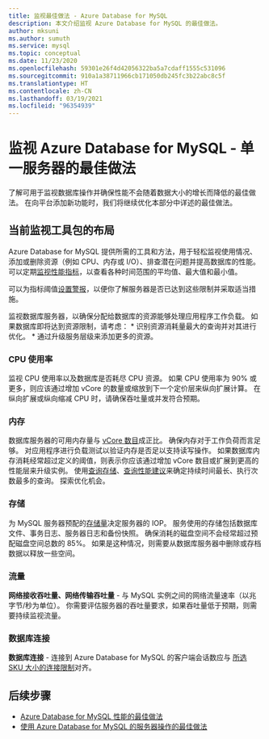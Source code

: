 ```yaml
---
title: 监视最佳做法 - Azure Database for MySQL
description: 本文介绍监视 Azure Database for MySQL 的最佳做法。
author: mksuni
ms.author: sumuth
ms.service: mysql
ms.topic: conceptual
ms.date: 11/23/2020
ms.openlocfilehash: 59301e26f4d42056322ba5a7cdaff1555c531096
ms.sourcegitcommit: 910a1a38711966cb171050db245fc3b22abc8c5f
ms.translationtype: HT
ms.contentlocale: zh-CN
ms.lasthandoff: 03/19/2021
ms.locfileid: "96354939"
---
```

# <a name="best-practices-for-monitoring-azure-database-for-mysql--single-server"></a>监视 Azure Database for MySQL - 单一服务器的最佳做法

了解可用于监视数据库操作并确保性能不会随着数据大小的增长而降低的最佳做法。 在向平台添加新功能时，我们将继续优化本部分中详述的最佳做法。

## <a name="layout-of-the-current-monitoring-toolkit"></a>当前监视工具包的布局

Azure Database for MySQL 提供所需的工具和方法，用于轻松监视使用情况、添加或删除资源（例如 CPU、内存或 I/O）、排查潜在问题并提高数据库的性能。 可以定期[监视性能指标](concepts-monitoring.md#metrics)，以查看各种时间范围的平均值、最大值和最小值。

可以为指标阈值[设置警报](howto-alert-on-metric.md#create-an-alert-rule-on-a-metric-from-the-azure-portal)，以便你了解服务器是否已达到这些限制并采取适当措施。  

监视数据库服务器，以确保分配给数据库的资源能够处理应用程序工作负载。 如果数据库即将达到资源限制，请考虑：
    * 识别资源消耗量最大的查询并对其进行优化。 
    * 通过升级服务层级来添加更多的资源。

### <a name="cpu-utilization"></a>CPU 使用率
监视 CPU 使用率以及数据库是否耗尽 CPU 资源。 如果 CPU 使用率为 90% 或更多，则应该通过增加 vCore 的数量或缩放到下一个定价层来纵向扩展计算。  在纵向扩展或纵向缩减 CPU 时，请确保吞吐量或并发符合预期。 

### <a name="memory"></a>内存 
数据库服务器的可用内存量与 [vCore 数目](concepts-pricing-tiers.md)成正比。 确保内存对于工作负荷而言足够。 对应用程序进行负载测试以验证内存是否足以支持读写操作。 如果数据库内存消耗经常超过定义的阈值，则表示你应该通过增加 vCore 数目或扩展到更高的性能层来升级实例。 使用[查询存储](concepts-query-store.md)、[查询性能建议](concepts-performance-recommendations.md)来确定持续时间最长、执行次数最多的查询。 探索优化机会。 

### <a name="storage"></a>存储 
为 MySQL 服务器预配的[存储量](howto-create-manage-server-portal.md#scale-compute-and-storage)决定服务器的 IOP。 服务使用的存储包括数据库文件、事务日志、服务器日志和备份快照。 确保消耗的磁盘空间不会经常超过预配磁盘空间总数的 85%。 如果是这种情况，则需要从数据库服务器中删除或存档数据以释放一些空间。 

### <a name="network-traffic"></a>流量 

**网络接收吞吐量、网络传输吞吐量** - 与 MySQL 实例之间的网络流量速率（以兆字节/秒为单位）。 你需要评估服务器的吞吐量要求，如果吞吐量低于预期，则需要持续监视流量。 

### <a name="database-connections"></a>数据库连接 
**数据库连接** - 连接到 Azure Database for MySQL 的客户端会话数应与 [所选 SKU 大小的连接限制](concepts-server-parameters.md#max_connections)对齐。 


## <a name="next-steps"></a>后续步骤

- [Azure Database for MySQL 性能的最佳做法](concept-performance-best-practices.md)
- [使用 Azure Database for MySQL 的服务器操作的最佳做法](concept-operation-excellence-best-practices.md)
